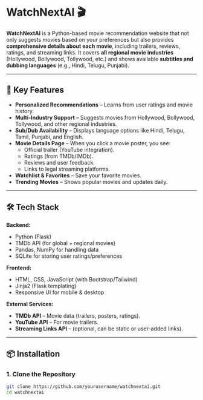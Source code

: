 # WatchNextAI 🎬

**WatchNextAI** is a Python-based movie recommendation website that not only suggests movies based on your preferences but also provides **comprehensive details about each movie**, including trailers, reviews, ratings, and streaming links. It covers **all regional movie industries** (Hollywood, Bollywood, Tollywood, etc.) and shows available **subtitles and dubbing languages** (e.g., Hindi, Telugu, Punjabi).

---

## 🌟 Key Features
- **Personalized Recommendations** – Learns from user ratings and movie history.
- **Multi-Industry Support** – Suggests movies from Hollywood, Bollywood, Tollywood, and other regional industries.
- **Sub/Dub Availability** – Displays language options like Hindi, Telugu, Tamil, Punjabi, and English.
- **Movie Details Page** – When you click a movie poster, you see:
  - Official trailer (YouTube integration).
  - Ratings (from TMDb/IMDb).
  - Reviews and user feedback.
  - Links to legal streaming platforms.
- **Watchlist & Favorites** – Save your favorite movies.
- **Trending Movies** – Shows popular movies and updates daily.

---

## 🛠 Tech Stack
**Backend:**
- Python (Flask)
- TMDb API (for global + regional movies)
- Pandas, NumPy for handling data
- SQLite for storing user ratings/preferences

**Frontend:**
- HTML, CSS, JavaScript (with Bootstrap/Tailwind)
- Jinja2 (Flask templating)
- Responsive UI for mobile & desktop

**External Services:**
- **TMDb API** – Movie data (trailers, posters, ratings).
- **YouTube API** – For movie trailers.
- **Streaming Links API** – (optional, can be static or user-added links).

---

## 📦 Installation

### **1. Clone the Repository**
```bash
git clone https://github.com/yourusername/watchnextai.git
cd watchnextai
